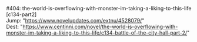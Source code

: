 #404: the-world-is-overflowing-with-monster-im-taking-a-liking-to-this-life [c134-part2] <br/>
Jump: "https://www.novelupdates.com/extnu/4528079/" <br/>
Dest: "https://www.centinni.com/novel/the-world-is-overflowing-with-monster-im-taking-a-liking-to-this-life/c134-battle-of-the-city-hall-part-2/"